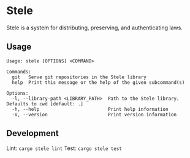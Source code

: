 # Stele

Stele is a system for distributing, preserving, and authenticating laws.

## Usage

```
Usage: stele [OPTIONS] <COMMAND>

Commands:
  git   Serve git repositories in the Stele library
  help  Print this message or the help of the given subcommand(s)

Options:
  -l, --library-path <LIBRARY_PATH>  Path to the Stele library. Defaults to cwd [default: .]
  -h, --help                         Print help information
  -V, --version                      Print version information
```

## Development

Lint: `cargo stele lint`
Test: `cargo stele test`
